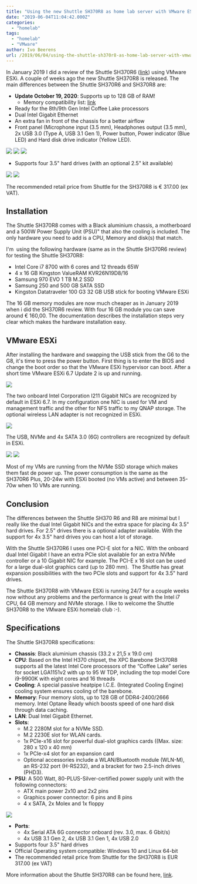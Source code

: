 ```yaml
---
title: "Using the new Shuttle SH370R8 as home lab server with VMware ESXi"
date: "2019-06-04T11:04:42.000Z"
categories: 
  - "homelab"
tags: 
  - "homelab"
  - "VMware"
author: Ivo Beerens
url: /2019/06/04/using-the-shuttle-sh370r8-as-home-lab-server-with-vmware-esxi/
---
```


In January 2019 I did a review of the Shuttle SH370R6 ([link](http://www.ivobeerens.nl/2019/01/30/home-lab-extension-with-a-shuttle-sh370r6-plus/)) using VMware ESXi. A couple of weeks ago the new Shuttle SH370R8 is released. The main differences between the Shuttle SH370R6 and SH370R8 are:

- **Update October 19, 2020**: Supports up to 128 GB of RAM!
    - Memory compatibility list: [link](http://global.shuttle.com/products/productsSupportList?productId=2344)
- Ready for the 8th/9th Gen Intel Coffee Lake processors
- Dual Intel Gigabit Ethernet
- An extra fan in front of the chassis for a better airflow
- Front panel (Microphone input (3.5 mm), Headphones output (3.5 mm), 2x USB 3.0 (Type A, USB 3.1 Gen 1), Power button, Power indicator (Blue LED) and Hard disk drive indicator (Yellow LED).

[![](images/a-300x246.jpg)](images/a.jpg) [![](images/b-300x275.jpg)](https://www.ivobeerens.nl/wp-content/uploads/2019/05/b.jpg) [![](images/c-300x223.jpg)](https://www.ivobeerens.nl/wp-content/uploads/2019/05/c.jpg)

- Supports four 3.5" hard drives (with an optional 2.5" kit available)

[![](images/IMG-2391-225x300.jpg)](images/IMG-2391.jpg) [![](images/IMG-2399-300x225.jpg)](https://www.ivobeerens.nl/wp-content/uploads/2019/05/IMG-2399.jpg)

The recommended retail price from Shuttle for the SH370R8 is € 317.00 (ex VAT).

## Installation

The Shuttle SH370R8 comes with a Black aluminium chassis, a motherboard and a 500W Power Supply Unit (PSU)" that also the cooling is included. The only hardware you need to add is a CPU, Memory and disk(s) that match.

I'm  using the following hardware (same as in the Shuttle SH370R6 review) for testing the Shuttle SH370R8:

- Intel Core i7 8700 with 6 cores and 12 threads 65W
- 4 x 16 GB Kingston ValueRAM KVR26N19D8/16
- Samsung 970 EVO 1 TB M.2 SSD
- Samsung 250 and 500 GB SATA SSD
- Kingston Datatraveler 100 G3 32 GB USB stick for booting VMware ESXi

The 16 GB memory modules are now much cheaper as in January 2019 when i did the SH370R6 review. With four 16 GB module you can save around € 160,00. The documentation describes the installation steps very clear which makes the hardware installation easy.

## VMware ESXi

After installing the hardware and swapping the USB stick from the G6 to the G8, it's time to press the power button. First thing is to enter the BIOS and change the boot order so that the VMware ESXi hypervisor can boot. After a short time VMware ESXi 6.7 Update 2 is up and running.

[![](images/esxi-300x152.png)](images/esxi.png)

The two onboard Intel Corporation I211 Gigabit NICs are recognized by default in ESXi 6.7. In my configuration one NIC is used for VM and management traffic and the other for NFS traffic to my QNAP storage. The optional wireless LAN adapter is not recognized in ESXi.

[![](images/network-300x28.png)](images/network.png)

The USB, NVMe and 4x SATA 3.0 (6G) controllers are recognized by default in ESXi.

[![](images/adapters-300x45.png)](images/adapters.png) [![](images/controllers-300x26.png)](https://www.ivobeerens.nl/wp-content/uploads/2019/05/controllers.png)

Most of my VMs are running from the NVMe SSD storage which makes them fast de power up. The power consumption is the same as the SH370R6 Plus, 20-24w with ESXi booted (no VMs active) and between 35-70w when 10 VMs are running.

## Conclusion

The differences between the Shuttle SH370 R6 and R8 are minimal but I really like the dual Intel Gigabit NICs and the extra space for placing 4x 3.5" hard drives. For 2.5" drives there is a optional adapter available. With the support for 4x 3.5" hard drives you can host a lot of storage.

With the Shuttle SH370R6 I uses one PCI-E slot for a NIC. With the onboard dual Intel Gigabit I have an extra PCIe slot available for an extra NVMe controller or a 10 Gigabit NIC for example. The PCI-E x 16 slot can be used for a large dual-slot graphics card (up to 280 mm).  The Shuttle has great expansion possibilities with the two PCIe slots and support for 4x 3.5" hard drives.

The Shuttle SH370R8 with VMware ESXi is running 24/7 for a couple weeks now without any problems and the performance is great with the Intel i7 CPU, 64 GB memory and NVMe storage. I like to welcome the Shuttle SH370R8 to the VMware ESXi homelab club :-).

## Specifications

The Shuttle SH370R8 specifications:

- **Chassis**: Black aluminium chassis (33.2 x 21,5 x 19.0 cm)
- **CPU**: Based on the Intel H370 chipset, the XPC Barebone SH370R8 supports all the latest Intel Core processors of the “Coffee Lake” series for socket LGA1151v2 with up to 95 W TDP, including the top model Core i9-9900K with eight cores and 16 threads
- **Cooling**: A special passive heatpipe I.C.E. (Integrated Cooling Engine) cooling system ensures cooling of the barebone.
- **Memory**: Four memory slots, up to 128 GB of DDR4-2400/2666 memory. Intel Optane Ready which boosts speed of one hard disk through data caching.
- **LAN**: Dual Intel Gigabit Ethernet.
- **Slots**:
    - M.2 2280M slot for a NVMe SSD.
    - M.2 2230E slot for WLAN cards.
    - 1x PCIe-x16 slot for powerful dual-slot graphics cards ((Max. size: 280 x 120 x 40 mm)
    - 1x PCIe-x4 slot for an expansion card
    - Optional accessories include a WLAN/Bluetooth module (WLN-M), an RS-232 port (H-RS232), and a bracket for two 2.5-inch drives (PHD3).
- **PSU**: A 500 Watt, 80-PLUS-Silver-certified power supply unit with the following connectors:
    - ATX main power 2x10 and 2x2 pins
    - Graphics power connector: 6 pins and 8 pins
    - 4 x SATA, 2x Molex and 1x floppy

[![](images/IMG-2365-300x225.jpg)](images/IMG-2365.jpg)

- **Ports**:
    - 4x Serial ATA 6G connector onboard (rev. 3.0, max. 6 Gbit/s)
    - 4x USB 3.1 Gen 2, 4x USB 3.1 Gen 1, 4x USB 2.0
- Supports four 3.5" hard drives
- Official Operating system compatible: Windows 10 and Linux 64-bit
- The recommended retail price from Shuttle for the SH370R8 is EUR 317.00 (ex VAT)

More information about the Shuttle SH370R8 can be found here, [link](http://www.shuttle.eu/products/mini-pc/sh370r8/).



